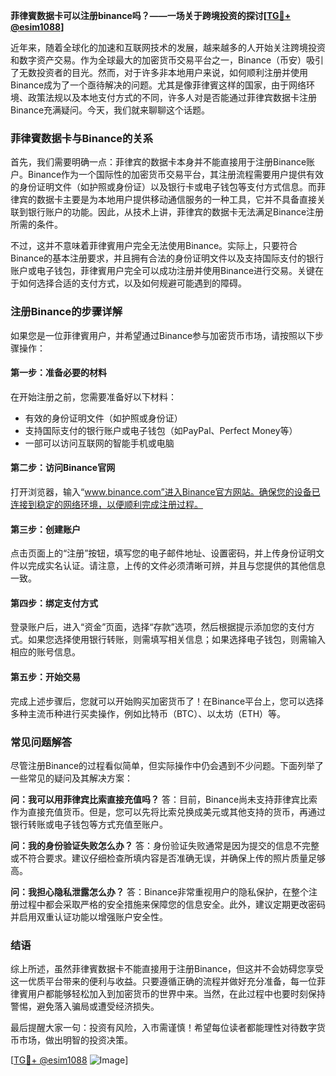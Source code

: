 **菲律賓数据卡可以注册binance吗？——一场关于跨境投资的探讨[[TG💪+ @esim1088](https://t.me/s/esim1088)]**

近年来，随着全球化的加速和互联网技术的发展，越来越多的人开始关注跨境投资和数字资产交易。作为全球最大的加密货币交易平台之一，Binance（币安）吸引了无数投资者的目光。然而，对于许多非本地用户来说，如何顺利注册并使用Binance成为了一个亟待解决的问题。尤其是像菲律賓这样的国家，由于网络环境、政策法规以及本地支付方式的不同，许多人对是否能通过菲律宾数据卡注册Binance充满疑问。今天，我们就来聊聊这个话题。

### 菲律賓数据卡与Binance的关系

首先，我们需要明确一点：菲律宾的数据卡本身并不能直接用于注册Binance账户。Binance作为一个国际性的加密货币交易平台，其注册流程需要用户提供有效的身份证明文件（如护照或身份证）以及银行卡或电子钱包等支付方式信息。而菲律宾的数据卡主要是为本地用户提供移动通信服务的一种工具，它并不具备直接关联到银行账户的功能。因此，从技术上讲，菲律宾的数据卡无法满足Binance注册所需的条件。

不过，这并不意味着菲律賓用户完全无法使用Binance。实际上，只要符合Binance的基本注册要求，并且拥有合法的身份证明文件以及支持国际支付的银行账户或电子钱包，菲律賓用户完全可以成功注册并使用Binance进行交易。关键在于如何选择合适的支付方式，以及如何规避可能遇到的障碍。

### 注册Binance的步骤详解

如果您是一位菲律賓用户，并希望通过Binance参与加密货币市场，请按照以下步骤操作：

#### 第一步：准备必要的材料
在开始注册之前，您需要准备好以下材料：
- 有效的身份证明文件（如护照或身份证）
- 支持国际支付的银行账户或电子钱包（如PayPal、Perfect Money等）
- 一部可以访问互联网的智能手机或电脑

#### 第二步：访问Binance官网
打开浏览器，输入“www.binance.com”进入Binance官方网站。确保您的设备已连接到稳定的网络环境，以便顺利完成注册过程。

#### 第三步：创建账户
点击页面上的“注册”按钮，填写您的电子邮件地址、设置密码，并上传身份证明文件以完成实名认证。请注意，上传的文件必须清晰可辨，并且与您提供的其他信息一致。

#### 第四步：绑定支付方式
登录账户后，进入“资金”页面，选择“存款”选项，然后根据提示添加您的支付方式。如果您选择使用银行转账，则需填写相关信息；如果选择电子钱包，则需输入相应的账号信息。

#### 第五步：开始交易
完成上述步骤后，您就可以开始购买加密货币了！在Binance平台上，您可以选择多种主流币种进行买卖操作，例如比特币（BTC）、以太坊（ETH）等。

### 常见问题解答

尽管注册Binance的过程看似简单，但实际操作中仍会遇到不少问题。下面列举了一些常见的疑问及其解决方案：

**问：我可以用菲律宾比索直接充值吗？**
答：目前，Binance尚未支持菲律宾比索作为直接充值货币。但是，您可以先将比索兑换成美元或其他支持的货币，再通过银行转账或电子钱包等方式充值至账户。

**问：我的身份验证失败怎么办？**
答：身份验证失败通常是因为提交的信息不完整或不符合要求。建议仔细检查所填内容是否准确无误，并确保上传的照片质量足够高。

**问：我担心隐私泄露怎么办？**
答：Binance非常重视用户的隐私保护，在整个注册过程中都会采取严格的安全措施来保障您的信息安全。此外，建议定期更改密码并启用双重认证功能以增强账户安全性。

### 结语

综上所述，虽然菲律賓数据卡不能直接用于注册Binance，但这并不会妨碍您享受这一优质平台带来的便利与收益。只要遵循正确的流程并做好充分准备，每一位菲律賓用户都能够轻松加入到加密货币的世界中来。当然，在此过程中也要时刻保持警惕，避免落入骗局或遭受经济损失。

最后提醒大家一句：投资有风险，入市需谨慎！希望每位读者都能理性对待数字货币市场，做出明智的投资决策。

[[TG💪+ @esim1088](https://t.me/s/esim1088) ![Image](https://i.postimg.cc/4NQfJmqS/Snipaste-2025-05-13-00-14-12.png)]